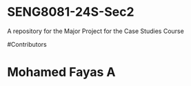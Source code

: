 # SENG8081-24S-Sec2
A repository for the Major Project for the Case Studies Course 

#Contributors

#
# Mohamed Fayas A

